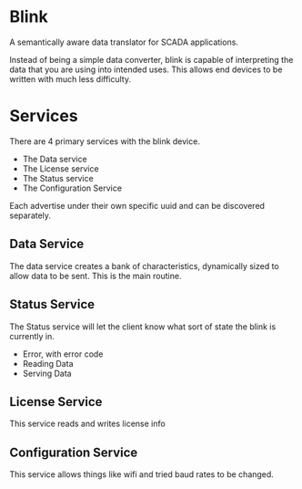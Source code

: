 # Blink

A semantically aware data translator for SCADA applications.

Instead of being a simple data converter, blink is capable of interpreting the data that you are using
into intended uses.  This allows end devices to be written with much less difficulty.

# Services
There are 4 primary services with the blink device.

* The Data service
* The License service
* The Status service
* The Configuration Service

Each advertise under their own specific uuid and can be discovered separately. 



## Data Service
The data service creates a bank of characteristics, dynamically sized to allow data
to be sent.  This is the main routine.

## Status Service

The Status service will let the client know what sort of state the blink is currently in.

* Error, with error code
* Reading Data
* Serving Data


###

## License Service

This service reads and writes license info 


## Configuration Service
This service allows things like wifi and tried baud rates to be changed.
